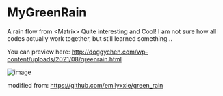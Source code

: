 # MyGreenRain
A rain flow from &lt;Matrix>
Quite interesting and Cool!
I am not sure how all codes actually work together, but still learned something...

You can preview here: http://doggychen.com/wp-content/uploads/2021/08/greenrain.html

![image](https://user-images.githubusercontent.com/61171413/150641709-bb51a87c-07c1-4434-920d-8b3dbdda8bcc.png)

modified from: https://github.com/emilyxxie/green_rain

